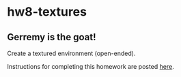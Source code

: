 # hw8-textures

## Gerremy is the goat!
Create a textured environment (open-ended).

Instructions for completing this homework are posted [here](https://csc-vu.github.io/classes/csc4300/hw/hw08-textures/hw8-instr.html). 
